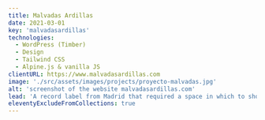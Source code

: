 ```yaml
---
title: Malvadas Ardillas
date: 2021-03-01
key: 'malvadasardillas'
technologies:
  - WordPress (Timber)
  - Design
  - Tailwind CSS
  - Alpine.js & vanilla JS
clientURL: https://www.malvadasardillas.com
image: './src/assets/images/projects/proyecto-malvadas.jpg'
alt: 'screenshot of the website malvadasardillas.com'
lead: 'A record label from Madrid that required a space in which to show the activity of their artists as a cultural magazine. Both the label and their musical projects have a lot of personality and their own style, so the web design had to adapt to them and capture their essence.'
eleventyExcludeFromCollections: true
---
```

